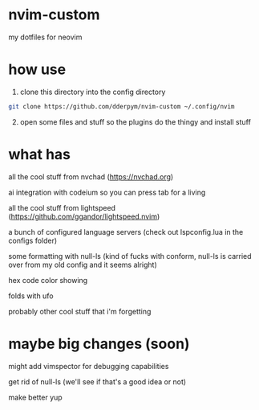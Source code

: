 # nvim-custom

my dotfiles for neovim

# how use

1. clone this directory into the config directory

```sh
git clone https://github.com/dderpym/nvim-custom ~/.config/nvim
```

2. open some files and stuff so the plugins do the thingy and install stuff

# what has

all the cool stuff from nvchad (https://nvchad.org)

ai integration with codeium so you can press tab for a living

all the cool stuff from lightspeed (https://github.com/ggandor/lightspeed.nvim)

a bunch of configured language servers (check out lspconfig.lua in the configs folder)

some formatting with null-ls (kind of fucks with conform, null-ls is carried over from my old config and it seems alright)

hex code color showing

folds with ufo

probably other cool stuff that i'm forgetting

# maybe big changes (soon)

might add vimspector for debugging capabilities

get rid of null-ls (we'll see if that's a good idea or not)

make better yup
